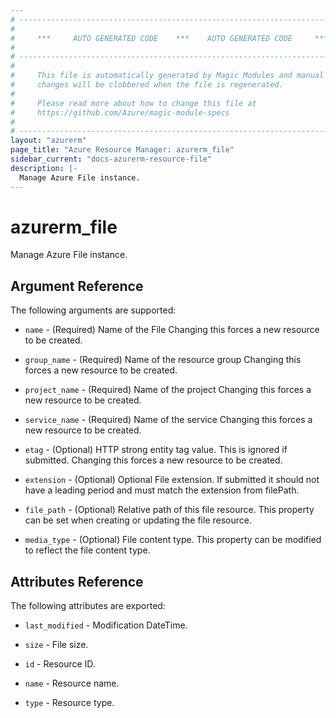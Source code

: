 ```yaml
---
# ----------------------------------------------------------------------------
#
#     ***     AUTO GENERATED CODE    ***    AUTO GENERATED CODE     ***
#
# ----------------------------------------------------------------------------
#
#     This file is automatically generated by Magic Modules and manual
#     changes will be clobbered when the file is regenerated.
#
#     Please read more about how to change this file at
#     https://github.com/Azure/magic-module-specs
#
# ----------------------------------------------------------------------------
layout: "azurerm"
page_title: "Azure Resource Manager: azurerm_file"
sidebar_current: "docs-azurerm-resource-file"
description: |-
  Manage Azure File instance.
---
```


# azurerm_file

Manage Azure File instance.


## Argument Reference

The following arguments are supported:

* `name` - (Required) Name of the File Changing this forces a new resource to be created.

* `group_name` - (Required) Name of the resource group Changing this forces a new resource to be created.

* `project_name` - (Required) Name of the project Changing this forces a new resource to be created.

* `service_name` - (Required) Name of the service Changing this forces a new resource to be created.

* `etag` - (Optional) HTTP strong entity tag value. This is ignored if submitted. Changing this forces a new resource to be created.

* `extension` - (Optional) Optional File extension. If submitted it should not have a leading period and must match the extension from filePath.

* `file_path` - (Optional) Relative path of this file resource. This property can be set when creating or updating the file resource.

* `media_type` - (Optional) File content type. This property can be modified to reflect the file content type.

## Attributes Reference

The following attributes are exported:

* `last_modified` - Modification DateTime.

* `size` - File size.

* `id` - Resource ID.

* `name` - Resource name.

* `type` - Resource type.
